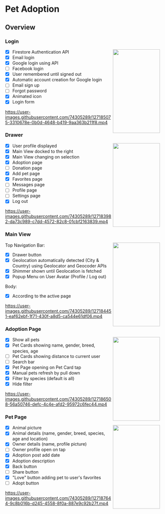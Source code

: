# Pet Adoption

## Overview

### Login 
<img align="right" width="153" height="272" src="https://user-images.githubusercontent.com/74305289/127175775-35631c80-ca42-4534-9cd7-6dab00104d15.png">

  - [X] Firestore Authentication API
  - [X] Email login
  - [X] Google login using API
  - [ ] Facebook login 
  - [X] User remembered until signed out
  - [X] Automatic account creation for Google login
  - [ ] Email sign up 
  - [ ] Forgot password 
  - [X] Animated icon 
  - [X] Login form

https://user-images.githubusercontent.com/74305289/127185075-3310678e-0b0d-4648-b419-9aa363b211f8.mp4

### Drawer 
<img align="right" width="153" height="272" src="https://user-images.githubusercontent.com/74305289/127180670-8e287507-53dc-4164-8e54-2e0e11bc7ba4.png">

  - [X] User profile displayed
  - [X] Main View docked to the right
  - [X] Main View changing on selection
  - [X] Adoption page
  - [ ] Donation page
  - [X] Add pet page
  - [X] Favorites page
  - [ ] Messages page
  - [ ] Profile page 
  - [ ] Settings page
  - [X] Log out 

https://user-images.githubusercontent.com/74305289/127183982-da73c989-c7dd-4572-82c8-01cbf2163839.mp4

### Main View

<img align="right" width="153" height="272" src="https://user-images.githubusercontent.com/74305289/127182044-c0cc95d2-cd88-4533-a133-1abe73d9b72e.png">

Top Navigation Bar:
  - [X] Drawer button
  - [X] Geolocation automatically detected (City & Country) using Geolocator and Geocoder APIs
  - [X] Shimmer shown until Geolocation is fetched
  - [X] Popup Menu on User Avatar (Profile / Log out)

Body:
  - [X] According to the active page

https://user-images.githubusercontent.com/74305289/127184451-eaf62ebf-1f71-430f-a8d5-ca544e61df06.mp4

### Adoption Page

<img align="right" width="153" height="272" src="https://user-images.githubusercontent.com/74305289/127185715-eb4d814b-49ae-4441-82a2-f93a6b93edf5.png">

- [X] Show all pets
- [X] Pet Cards showing name, gender, breed, species, age 
- [ ] Pet Cards showing distance to current user
- [ ] Search bar
- [X] Pet Page opening on Pet Card tap
- [X] Manual pets refresh by pull down
- [X] Filter by species (default is all)
- [X] Hide filter

https://user-images.githubusercontent.com/74305289/127186508-56a50746-defc-4c4e-afd2-95972c6fec44.mp4

### Pet Page

<img align="right" width="153" height="272" src="https://user-images.githubusercontent.com/74305289/127186958-f2f0b788-7294-4c71-80a9-4050c00287ba.png">

- [X] Animal picture 
- [X] Animal details (name, gender, breed, species, age and location)
- [X] Owner details (name, profile picture)
- [ ] Owner profile open on tap
- [X] Adoption post add date
- [X] Adoption description
- [X] Back button
- [ ] Share button
- [X] "Love" button adding pet to user's favorites
- [ ] Adopt button 

https://user-images.githubusercontent.com/74305289/127187644-9c8b016b-d245-4558-8f0a-887e9c92b27f.mp4
